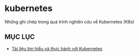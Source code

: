 # kubernetes
Những ghi chép trong quá trình nghiên cứu về Kubernetes (K8s)

## MỤC LỤC

- [Tài liệu tìm hiểu và thực hành với Kubernetes](../docs/kubernetes-5min/)